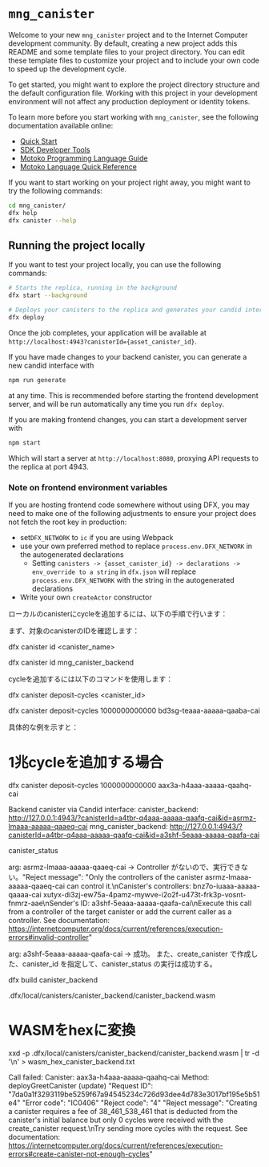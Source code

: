 # `mng_canister`

Welcome to your new `mng_canister` project and to the Internet Computer development community. By default, creating a new project adds this README and some template files to your project directory. You can edit these template files to customize your project and to include your own code to speed up the development cycle.

To get started, you might want to explore the project directory structure and the default configuration file. Working with this project in your development environment will not affect any production deployment or identity tokens.

To learn more before you start working with `mng_canister`, see the following documentation available online:

- [Quick Start](https://internetcomputer.org/docs/current/developer-docs/setup/deploy-locally)
- [SDK Developer Tools](https://internetcomputer.org/docs/current/developer-docs/setup/install)
- [Motoko Programming Language Guide](https://internetcomputer.org/docs/current/motoko/main/motoko)
- [Motoko Language Quick Reference](https://internetcomputer.org/docs/current/motoko/main/language-manual)

If you want to start working on your project right away, you might want to try the following commands:

```bash
cd mng_canister/
dfx help
dfx canister --help
```

## Running the project locally

If you want to test your project locally, you can use the following commands:

```bash
# Starts the replica, running in the background
dfx start --background

# Deploys your canisters to the replica and generates your candid interface
dfx deploy
```

Once the job completes, your application will be available at `http://localhost:4943?canisterId={asset_canister_id}`.

If you have made changes to your backend canister, you can generate a new candid interface with

```bash
npm run generate
```

at any time. This is recommended before starting the frontend development server, and will be run automatically any time you run `dfx deploy`.

If you are making frontend changes, you can start a development server with

```bash
npm start
```

Which will start a server at `http://localhost:8080`, proxying API requests to the replica at port 4943.

### Note on frontend environment variables

If you are hosting frontend code somewhere without using DFX, you may need to make one of the following adjustments to ensure your project does not fetch the root key in production:

- set`DFX_NETWORK` to `ic` if you are using Webpack
- use your own preferred method to replace `process.env.DFX_NETWORK` in the autogenerated declarations
  - Setting `canisters -> {asset_canister_id} -> declarations -> env_override to a string` in `dfx.json` will replace `process.env.DFX_NETWORK` with the string in the autogenerated declarations
- Write your own `createActor` constructor


ローカルのcanisterにcycleを追加するには、以下の手順で行います：

まず、対象のcanisterのIDを確認します：

dfx canister id <canister_name>

dfx canister id mng_canister_backend

cycleを追加するには以下のコマンドを使用します：

dfx canister deposit-cycles <amount> <canister_id>


dfx canister deposit-cycles 1000000000000 bd3sg-teaaa-aaaaa-qaaba-cai


具体的な例を示すと：

# 1兆cycleを追加する場合
dfx canister deposit-cycles 1000000000000 aax3a-h4aaa-aaaaa-qaahq-cai


Backend canister via Candid interface:
    canister_backend: http://127.0.0.1:4943/?canisterId=a4tbr-q4aaa-aaaaa-qaafq-cai&id=asrmz-lmaaa-aaaaa-qaaeq-cai
    mng_canister_backend: http://127.0.0.1:4943/?canisterId=a4tbr-q4aaa-aaaaa-qaafq-cai&id=a3shf-5eaaa-aaaaa-qaafa-cai


canister_status

arg: asrmz-lmaaa-aaaaa-qaaeq-cai → Controller がないので、実行できない。"Reject message": "Only the controllers of the canister asrmz-lmaaa-aaaaa-qaaeq-cai can control it.\nCanister's controllers: bnz7o-iuaaa-aaaaa-qaaaa-cai xutyx-di3zj-ew75a-4pamz-mywve-i2o2f-u473t-frk3p-vosnt-fnmrz-aae\nSender's ID: a3shf-5eaaa-aaaaa-qaafa-cai\nExecute this call from a controller of the target canister or add the current caller as a controller. See documentation: https://internetcomputer.org/docs/current/references/execution-errors#invalid-controller"

arg: a3shf-5eaaa-aaaaa-qaafa-cai → 成功。
また、create_canister で作成した、canister_id を指定して、canister_status の実行は成功する。


dfx build canister_backend


.dfx/local/canisters/canister_backend/canister_backend.wasm


# WASMをhexに変換

xxd -p .dfx/local/canisters/canister_backend/canister_backend.wasm | tr -d '\n' > wasm_hex_canister_backend.txt



Call failed:
Canister: aax3a-h4aaa-aaaaa-qaahq-cai
Method: deployGreetCanister (update)
"Request ID": "7da0a1f3293119be5259f67a94545234c726d93dee4d783e3017bf195e5b51e4"
"Error code": "IC0406"
"Reject code": "4"
"Reject message": "Creating a canister requires a fee of 38_461_538_461 that is deducted from the canister's initial balance but only 0 cycles were received with the create_canister request.\nTry sending more cycles with the request. See documentation: https://internetcomputer.org/docs/current/references/execution-errors#create-canister-not-enough-cycles"